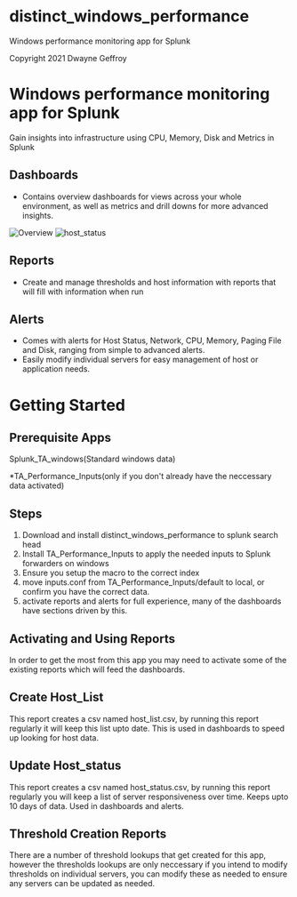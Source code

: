 # distinct_windows_performance
 Windows performance monitoring app for Splunk
 
 Copyright 2021 Dwayne Geffroy
 
# Windows performance monitoring app for Splunk
  
Gain insights into infrastructure using CPU, Memory, Disk and Metrics in Splunk

## Dashboards
- Contains overview dashboards for views across your whole environment, as well as metrics and drill downs for more advanced insights.

![Overview](https://user-images.githubusercontent.com/10578846/127149427-b67420fd-2d3b-4a8f-a1d8-6349566a0839.PNG)
![host_status](https://user-images.githubusercontent.com/10578846/127149651-c3861cce-897f-41c4-8117-eead2bb8f4d5.PNG)

## Reports
- Create and manage thresholds and host information with reports that will fill with information when run

## Alerts
- Comes with alerts for Host Status, Network, CPU, Memory, Paging File and Disk, ranging from simple to advanced alerts.
- Easily modify individual servers for easy management of host or application needs.

# Getting Started

## Prerequisite Apps
Splunk_TA_windows(Standard windows data)

*TA_Performance_Inputs(only if you don't already have the neccessary data activated)

## Steps
1. Download and install distinct_windows_performance to splunk search head
2. Install TA_Performance_Inputs to apply the needed inputs to Splunk forwarders on windows
3. Ensure you setup the macro to the correct index
4. move inputs.conf from TA_Performance_Inputs/default to local, or confirm you have the correct data.
5. activate reports and alerts for full experience, many of the dashboards have sections driven by this.

## Activating and Using Reports
In order to get the most from this app you may need to activate some of the existing reports which will feed the dashboards.

## Create Host_List 
This report creates a csv named host_list.csv, by running this report regularly it will keep this list upto date. This is used in dashboards to speed up looking for host data.

## Update Host_status
This report creates a csv named host_status.csv, by running this report regularly you will keep a list of server responsiveness over time. Keeps upto 10 days of data. Used in dashboards and alerts.

## Threshold Creation Reports
There are a number of threshold lookups that get created for this app, however the thresholds lookups are only neccessary if you intend to modify thresholds on individual servers, you can modify these as needed to ensure any servers can be updated as needed.

